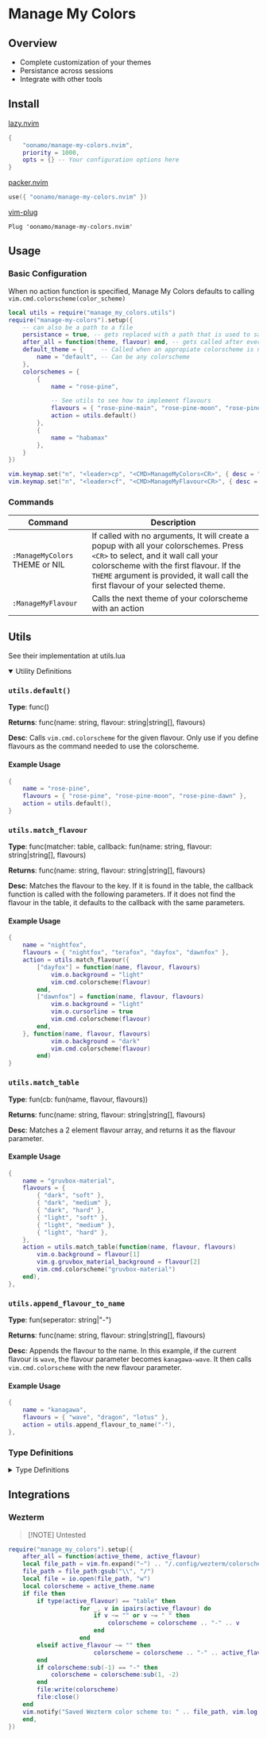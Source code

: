 # Manage My Colors
## Overview
- Complete customization of your themes
- Persistance across sessions
- Integrate with other tools
## Install
[lazy.nvim](https://github.com/folke/lazy.nvim)
```lua
{ 
    "oonamo/manage-my-colors.nvim", 
    priority = 1000,
    opts = {} -- Your configuration options here
}
```

[packer.nvim](https://github.com/wbthomason/packer.nvim)

```lua
use({ "oonamo/manage-my-colors.nvim" })
```

[vim-plug](https://github.com/junegunn/vim-plug)

```vim
Plug 'oonamo/manage-my-colors.nvim'
```
## Usage
### Basic Configuration
When no action function is specified, Manage My Colors defaults to calling `vim.cmd.colorscheme(color_scheme)`
```lua
local utils = require("manage_my_colors.utils")
require("manage-my-colors").setup({
    -- can also be a path to a file
    persistance = true, -- gets replaced with a path that is used to save to state
    after_all = function(theme, flavour) end, -- gets called after every succesfull change in color or flavour
    default_theme = {     -- Called when an appropiate colorscheme is not found
        name = "default", -- Can be any colorscheme
    },
    colorschemes = {
        {
            name = "rose-pine", 

            -- See utils to see how to implement flavours
            flavours = { "rose-pine-main", "rose-pine-moon", "rose-pine-dawn" },
            action = utils.default()
        },
        { 
            name = "habamax"
        },
    }
})

vim.keymap.set("n", "<leader>cp", "<CMD>ManageMyColors<CR>", { desc = "Toggle Colortheme Popup" })
vim.keymap.set("n", "<leader>cf", "<CMD>ManageMyFlavour<CR>", { desc = "Toggle next flavour" })
```
### Commands
| Command                        | Description                                                                                                                                                                                                                                                            |
|--------------------------------|------------------------------------------------------------------------------------------------------------------------------------------------------------------------------------------------------------------------------------------------------------------------|
| `:ManageMyColors` THEME or NIL | If called with no arguments, It will create a popup with all your colorschemes. Press `<CR>` to select, and it wall call your colorscheme with the first flavour. If the `THEME` argument is provided, it wall call the first flavour of your selected theme. |
| `:ManageMyFlavour`             | Calls the next theme of your colorscheme with an action
## Utils
See their implementation at utils.lua
<details open>
<summary> Utility Definitions</summary>

### `utils.default()`
**Type**: func()

**Returns**: func(name: string, flavour: string|string[], flavours)

**Desc**: Calls `vim.cmd.colorscheme` for the given flavour. Only use if you define flavours as the command needed to use the colorscheme.
#### Example Usage
```lua
{
    name = "rose-pine",
    flavours = { "rose-pine", "rose-pine-moon", "rose-pine-dawn" },
    action = utils.default(),
}
```
### `utils.match_flavour`
**Type**: func(matcher: table, callback: fun(name: string, flavour: string|string[], flavours)

**Returns**: func(name: string, flavour: string|string[], flavours)

**Desc**: Matches the flavour to the key. If it is found in the table, the callback function is called with the following parameters. If it does not find the flavour in the table, it defaults to the callback with the same parameters.
#### Example Usage
```lua
{
    name = "nightfox",
    flavours = { "nightfox", "terafox", "dayfox", "dawnfox" },
    action = utils.match_flavour({
        ["dayfox"] = function(name, flavour, flavours)
            vim.o.background = "light"
            vim.cmd.colorscheme(flavour)
        end,
        ["dawnfox"] = function(name, flavour, flavours)
            vim.o.background = "light"
            vim.o.cursorline = true
            vim.cmd.colorscheme(flavour)
        end,
    }, function(name, flavour, flavours)
            vim.o.background = "dark"
            vim.cmd.colorscheme(flavour)
        end)
}
```
### `utils.match_table`
**Type**: fun(cb: fun(name, flavour, flavours))

**Returns**: func(name: string, flavour: string|string[], flavours)

**Desc**: Matches a 2 element flavour array, and returns it as the flavour parameter.

#### Example Usage
```lua
{
    name = "gruvbox-material",
    flavours = {
        { "dark", "soft" },
        { "dark", "medium" },
        { "dark", "hard" },
        { "light", "soft" },
        { "light", "medium" },
        { "light", "hard" },
    },
    action = utils.match_table(function(name, flavour, flavours)
        vim.o.background = flavour[1]
        vim.g.gruvbox_material_background = flavour[2]
        vim.cmd.colorscheme("gruvbox-material")
    end),
},
```

### `utils.append_flavour_to_name`
**Type**: fun(seperator: string|"-")

**Returns**: func(name: string, flavour: string|string[], flavours)

**Desc**: Appends the flavour to the name. In this example, if the current flavour is `wave`, the flavour parameter becomes `kanagawa-wave`. It then calls `vim.cmd.colorscheme` with the new flavour parameter.

#### Example Usage
```lua
{
    name = "kanagawa",
    flavours = { "wave", "dragon", "lotus" },
    action = utils.append_flavour_to_name("-"),
},
```
</details>

### Type Definitions
<details>
<summary> Type Definitions</summary>

```lua 
---@alias cb fun(name: string, flavour: any, flavours: any[])
---@alias action cb: boolean

---@class Utils
---@field match_flavour fun(tbl: table, cb: cb): action
---@field match_table fun(cb: cb): action
---@field default fun(): fun(): boolean
---@field append_flavour_to_name fun(sep: string): fun(): boolean

---@class Colorscheme
---@field name string
---@field flavours? table
---@field action? function

---@class Config
---@field persistance boolean|string
---@field default_theme Colorscheme
---@field colorschemes Colorscheme[]
---@field after_all fun(active_theme: Colorscheme, active_flavour: any)

---@class State
---@field colorscheme string
---@field flavour string|string[]|nil
---@field current_idx number
---@field active_theme Colorscheme
---@field do_colorscheme fun()
---@field init fun(opts: Config)
---@field get_active_themes fun(): Colorscheme
---@field update_theme fun(new_theme: Colorscheme)
---@field next_flavour fun()
---@field after fun(active_theme: Colorscheme, active_flavour: any)

---@class Persistance
---@field __load fun(opts: Config): State, string|nil
---@field __save fun(theme: Colorscheme, idx: number)
---@field __init fun(opts: Config): State|nil
---@field persistance_path string
---@field name string|string[]
---@field current_idx number
---@field state State

-- Access this class with
-- require("manage_my_colors")
---@class ThemeSwitcher
---@field config Config
---@field persistance? Persistance
---@field get_colorscheme_from_name fun(name: string): Colorscheme|nil
---@field get_colorschemes fun(): Colorscheme[]
---@field get_persistance_path fun(): string
```
---
</details>

## Integrations
### Wezterm
> [!NOTE]  Untested
```lua
require("manage_my_colors").setup({
    after_all = function(active_theme, active_flavour)
	local file_path = vim.fn.expand("~") .. "/.config/wezterm/colorscheme"
	file_path = file_path:gsub("\\", "/")
	local file = io.open(file_path, "w")
    local colorscheme = active_theme.name
	if file then
		if type(active_flavour) == "table" then
                    for _, v in ipairs(active_flavour) do
                        if v ~= "" or v ~= " " then
                            colorscheme = colorscheme .. "-" .. v
                        end
                    end
		elseif active_flavour ~= "" then
                        colorscheme = colorscheme .. "-" .. active_flavour
		end
		if colorscheme:sub(-1) == "-" then
			colorscheme = colorscheme:sub(1, -2)
		end
		file:write(colorscheme)
		file:close()
	end
	vim.notify("Saved Wezterm color scheme to: " .. file_path, vim.log.levels.INFO)
    end,
})
```
